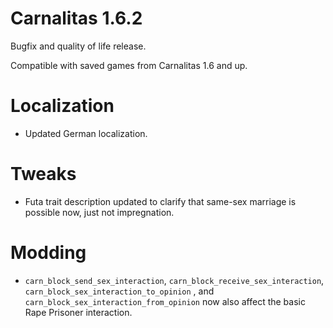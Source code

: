 # Carnalitas 1.6.2

Bugfix and quality of life release.

Compatible with saved games from Carnalitas 1.6 and up.

# Localization

* Updated German localization.

# Tweaks

* Futa trait description updated to clarify that same-sex marriage is possible now, just not impregnation.

# Modding

* `carn_block_send_sex_interaction`, `carn_block_receive_sex_interaction`, `carn_block_sex_interaction_to_opinion` , and `carn_block_sex_interaction_from_opinion` now also affect the basic Rape Prisoner interaction.